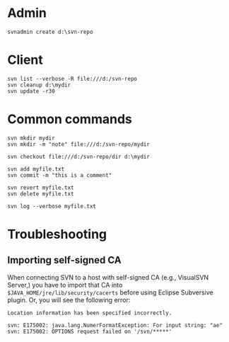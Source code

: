 # Admin

    svnadmin create d:\svn-repo

# Client

    svn list --verbose -R file:///d:/svn-repo
    svn cleanup d:\mydir
    svn update -r30

# Common commands

    svn mkdir mydir
    svn mkdir -m "note" file:///d:/svn-repo/mydir

    svn checkout file:///d:/svn-repo/dir d:\mydir

    svn add myfile.txt
    svn commit -m "this is a comment"

    svn revert myfile.txt
    svn delete myfile.txt

    svn log --verbose myfile.txt

# Troubleshooting

## Importing self-signed CA

When connecting SVN to a host with self-signed CA (e.g., VisualSVN Server,) you have to import that CA into `$JAVA_HOME/jre/lib/security/cacerts` before using Eclipse Subversive plugin. Or, you will see the following error:

    Location information has been specified incorrectly.
    
    svn: E175002: java.lang.NumerFormatException: For input string: "ae"
    svn: E175002: OPTIONS request failed on '/svn/*****'